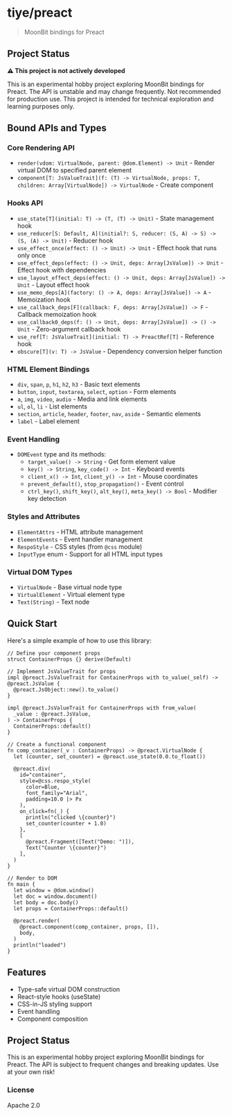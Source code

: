# tiye/preact

> MoonBit bindings for Preact

## Project Status

**⚠️ This project is not actively developed**

This is an experimental hobby project exploring MoonBit bindings for Preact. The API is unstable and may change frequently. Not recommended for production use. This project is intended for technical exploration and learning purposes only.

## Bound APIs and Types

### Core Rendering API

- `render(vdom: VirtualNode, parent: @dom.Element) -> Unit` - Render virtual DOM to specified parent element
- `component[T: JsValueTrait](f: (T) -> VirtualNode, props: T, children: Array[VirtualNode]) -> VirtualNode` - Create component

### Hooks API

- `use_state[T](initial: T) -> (T, (T) -> Unit)` - State management hook
- `use_reducer[S: Default, A](initial?: S, reducer: (S, A) -> S) -> (S, (A) -> Unit)` - Reducer hook
- `use_effect_once(effect: () -> Unit) -> Unit` - Effect hook that runs only once
- `use_effect_deps(effect: () -> Unit, deps: Array[JsValue]) -> Unit` - Effect hook with dependencies
- `use_layout_effect_deps(effect: () -> Unit, deps: Array[JsValue]) -> Unit` - Layout effect hook
- `use_memo_deps[A](factory: () -> A, deps: Array[JsValue]) -> A` - Memoization hook
- `use_callback_deps[F](callback: F, deps: Array[JsValue]) -> F` - Callback memoization hook
- `use_callback0_deps(f: () -> Unit, deps: Array[JsValue]) -> () -> Unit` - Zero-argument callback hook
- `use_ref[T: JsValueTrait](initial: T) -> PreactRef[T]` - Reference hook
- `obscure[T](v: T) -> JsValue` - Dependency conversion helper function

### HTML Element Bindings

- `div`, `span`, `p`, `h1`, `h2`, `h3` - Basic text elements
- `button`, `input`, `textarea`, `select`, `option` - Form elements
- `a`, `img`, `video`, `audio` - Media and link elements
- `ul`, `ol`, `li` - List elements
- `section`, `article`, `header`, `footer`, `nav`, `aside` - Semantic elements
- `label` - Label element

### Event Handling

- `DOMEvent` type and its methods:
  - `target_value() -> String` - Get form element value
  - `key() -> String`, `key_code() -> Int` - Keyboard events
  - `client_x() -> Int`, `client_y() -> Int` - Mouse coordinates
  - `prevent_default()`, `stop_propagation()` - Event control
  - `ctrl_key()`, `shift_key()`, `alt_key()`, `meta_key() -> Bool` - Modifier key detection

### Styles and Attributes

- `ElementAttrs` - HTML attribute management
- `ElementEvents` - Event handler management
- `RespoStyle` - CSS styles (from `@css` module)
- `InputType` enum - Support for all HTML input types

### Virtual DOM Types

- `VirtualNode` - Base virtual node type
- `VirtualElement` - Virtual element type
- `Text(String)` - Text node

## Quick Start

Here's a simple example of how to use this library:

```moonbit
// Define your component props
struct ContainerProps {} derive(Default)

// Implement JsValueTrait for props
impl @preact.JsValueTrait for ContainerProps with to_value(_self) -> @preact.JsValue {
  @preact.JsObject::new().to_value()
}

impl @preact.JsValueTrait for ContainerProps with from_value(
  _value : @preact.JsValue,
) -> ContainerProps {
  ContainerProps::default()
}

// Create a functional component
fn comp_container(_v : ContainerProps) -> @preact.VirtualNode {
  let (counter, set_counter) = @preact.use_state(0.0.to_float())

  @preact.div(
    id="container",
    style=@css.respo_style(
      color=Blue,
      font_family="Arial",
      padding=10.0 |> Px
    ),
    on_click=fn(_) {
      println("clicked \{counter}")
      set_counter(counter + 1.0)
    },
    [
      @preact.Fragment([Text("Demo: ")]),
      Text("Counter \{counter}")
    ],
  )
}

// Render to DOM
fn main {
  let window = @dom.window()
  let doc = window.document()
  let body = doc.body()
  let props = ContainerProps::default()

  @preact.render(
    @preact.component(comp_container, props, []),
    body,
  )
  println("loaded")
}
```

## Features

- Type-safe virtual DOM construction
- React-style hooks (useState)
- CSS-in-JS styling support
- Event handling
- Component composition

## Project Status

This is an experimental hobby project exploring MoonBit bindings for Preact. The API is subject to frequent changes and breaking updates. Use at your own risk!

### License

Apache 2.0
